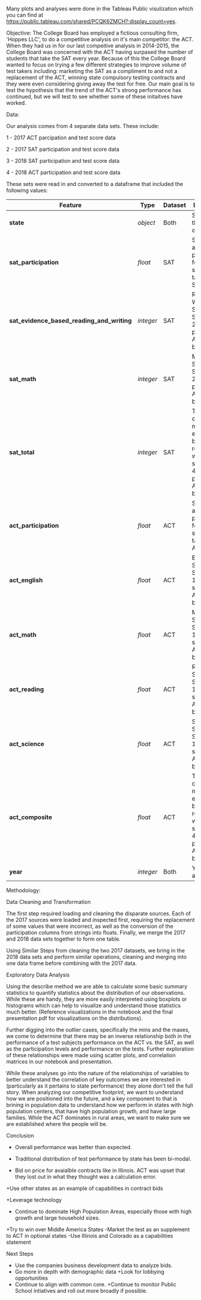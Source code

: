 Many plots and analyses were done in the Tableau Public visulization which you can find at https://public.tableau.com/shared/PCQK6ZMCH?:display_count=yes.

Objective: The College Board has employed a fictious consulting firm, 'Hoppes LLC', to do a competitive analysis on it's main competitor: the ACT. When they had us in for our last compeitive analysis in 2014-2015, the College Board was concerned with the ACT having surpased the number of students that take the SAT every year. Because of this the College Board wanted to focus on trying a few different strategies to improve volume of test takers including: marketing the SAT as a compliment to and not a replacement of the ACT, winning state compulsory testing contracts and they were even considering giving away the test for free. Our main goal is to test the hypothesis that the trend of the ACT's strong performance has continued, but we will test to see whether some of these initaitves have worked. 

Data:

Our analysis comes from 4 separate data sets. These include:

1 - 2017 ACT parcipation and test score data

2 - 2017 SAT participation and test score data

3 - 2018 SAT participation and test score data

4 - 2018 ACT participation and test score data

These sets were read in and converted to a dataframe that included the following values:

|Feature|Type|Dataset|Description|
|---|---|---|---|
|**state**|*object*|Both|States and the District of Columbia| 
|**sat_participation**|*float*|SAT|State level aggregate participation for eligible students to take the SATs|
|**sat_evidence_based_reading_and_writing**|*integer*|SAT|Reading and Writing Section Scores on a 200-800 point scale. Aggregated by State|
|**sat_math**|*integer*|SAT|Math Section Scores on a 200-800 point scale. Aggregated by State|
|**sat_total**|*integer*|SAT|Total combined math and evidence based reading and writing scores on a 400-1600 point scale. Aggregated by State|
|**act_participation**|*float*|ACT|State level aggregate participation for eligible students to take the ACTs|
|**act_english**|*float*|ACT|English Section Scores on a 1-36 point scale. Aggregated by State|
|**act_math**|*float*|ACT|Math Section Scores on a 1-36 point scale. Aggregated by State|
|**act_reading**|*float*|ACT|Reading Section Scores on a 1-36 point scale. Aggregated by State|
|**act_science**|*float*|ACT|Science Section Scores on a 1-36 point scale. Aggregated by State|
|**act_composite**|*float*|ACT|Total combined math and evidence based reading and writing scores on a 400-1600 point scale. Aggregated by State|
|**year**|*integer*|Both|Year testing administered|


Methodology:



Data Cleaning and Transformation

The first step required loading and cleaning the disparate sources. Each of the 2017 sources were loaded and inspected first, requiring the replacement of some values that were incorrect, as well as the conversion of the participation columns from strings into floats. Finally, we merge the 2017 and 2018 data sets together to form one table.

Using Similar Steps from cleaning the two 2017 datasets, we bring in the 2018 data sets and perform similar operations, cleaning and merging into one data frame before combining with the 2017 data. 



Exploratory Data Analysis

Using the describe method we are able to calculate some basic summary statistics to quantify statistics about the distribution of our observations. 
While these are handy, they are more easily interpreted using boxplots or histograms which can help to visualize and understand those statistics much better. (Reference visualizations in the notebook and the final presentation pdf for visualizations on the distributions).

Further digging into the outlier cases, specifically the mins and the maxes, we come to determine that there may be an inverse relationship both in the performance of a test subjects performance on the ACT vs. the SAT, as well as the participation levels and performance on the tests. Further exploration of these relationships were made using scatter plots, and correlation matrices in our notebook and presentation.

While these analyses go into the nature of the relationships of variables to better understand the correlation of key outcomes we are interested in (particularly as it pertains to state performance) they alone don't tell the full story. When analyzing our competitive footprint, we want to understand how we are positioned into the future, and a key component to that is brining in population data to understand how we perform in states with high population centers, that have high population growth, and have large families. While the ACT dominates in rural areas, we want to make sure we are established where the people will be. 


Conclusion

+ Overall performance was better than expected. 

+ Traditional distribution of test performance by state has been bi-modal.

+ Bid on price for avaialble contracts like in Illinois. ACT was upset that they lost out in what they thought was a calculation error. 

+Use other states as an example of capabilities in contract bids

+Leverage technology

+ Continue to dominate High Population Areas, especially those with high growth and large household sizes.

+Try to win over Middle America States
-Market the test as an supplement to ACT in optional states
-Use Illinois and Colorado as a capabilities statement

Next Steps

+ Use the companies business development data to analyze bids. 
+ Go more in depth with demographic data
+Look for lobbying opportunities
+ Continue to align with common core.
+Continue to monitor Public School intiatives and roll out more broadly if possible.



